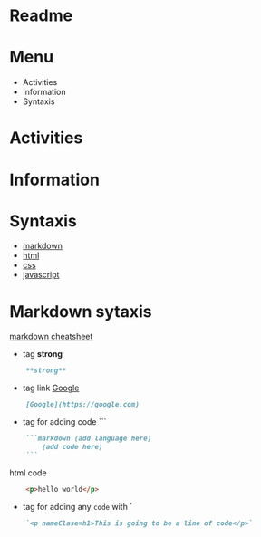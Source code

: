 # Readme

# Menu
- Activities
- Information
- Syntaxis

# Activities
# Information
# Syntaxis

- [markdown](markdown/README.md)
- [html](markdown/README.md)
- [css](css/README.md)
- [javascript](javascript/README.md)

# Markdown sytaxis
[markdown cheatsheet](https://www.markdownguide.org/cheat-sheet/)
- tag **strong** 
```markdown
    **strong**
```
- tag link [Google](https://google.com)
```markdown
    [Google](https://google.com)
```
- tag for adding code ``` 
```markdown
    ```markdown (add language here)
        (add code here)
    ```
```
html code
```html
    <p>hello world</p>    
```
- tag for adding any `code` with ` 
```markdown
    `<p nameClase=h1>This is going to be a line of code</p>`  
```



